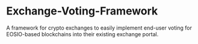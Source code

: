 # Exchange-Voting-Framework
A framework for crypto exchanges to easily implement end-user voting for EOSIO-based blockchains into their existing exchange portal.
